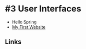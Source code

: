 # #3 User Interfaces

* [Hello Spring](https://github.com/dat17v1/2_03_hello_spring/blob/master/README.md)
* [My First Website](https://github.com/dat17v1/2_03_my_first_website/blob/master/README.md)

## Links
<!--* [Getting Started guide with IntelliJ IDEA](https://spring.io/guides/gs/intellij-idea/)-->
<!-- * [tutorialspoint - spring](https://www.tutorialspoint.com/spring/index.htm) -->


